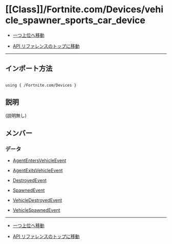 # [[Class]]/Fortnite.com/Devices/vehicle_spawner_sports_car_device

- [一つ上位へ移動](../main.md)

- [API リファレンスのトップに移動](/main.md)

---

## インポート方法

```verse

using { /Fortnite.com/Devices }

```

## 説明

(説明無し)

## メンバー

### データ

- [AgentEntersVehicleEvent](./D_AgentEntersVehicleEvent/main.md)

- [AgentExitsVehicleEvent](./D_AgentExitsVehicleEvent/main.md)

- [DestroyedEvent](./D_DestroyedEvent/main.md)

- [SpawnedEvent](./D_SpawnedEvent/main.md)

- [VehicleDestroyedEvent](./D_VehicleDestroyedEvent/main.md)

- [VehicleSpawnedEvent](./D_VehicleSpawnedEvent/main.md)

---

- [一つ上位へ移動](../main.md)

- [API リファレンスのトップに移動](/main.md)
